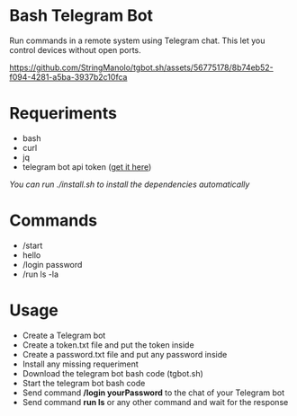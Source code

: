 # Bash Telegram Bot
Run commands in a remote system using Telegram chat. This let you control devices without open ports.  
  
https://github.com/StringManolo/tgbot.sh/assets/56775178/8b74eb52-f094-4281-a5ba-3937b2c10fca
  
# Requeriments
- bash
- curl
- jq
- telegram bot api token ([get it here](https://t.me/BotFather))
  
_You can run ./install.sh to install the dependencies automatically_

# Commands
- /start
- hello
- /login password
- /run ls -la

# Usage
- Create a Telegram bot
- Create a token.txt file and put the token inside
- Create a password.txt file and put any password inside
- Install any missing requeriment
- Download the telegram bot bash code (tgbot.sh)
- Start the telegram bot bash code 
- Send command **/login yourPassword** to the chat of your Telegram bot
- Send command **run ls** or any other command and wait for the response
